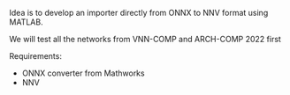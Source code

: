Idea is to develop an importer directly from ONNX to NNV format using MATLAB.

We will test all the networks from VNN-COMP and ARCH-COMP 2022 first

Requirements:
 - ONNX converter from Mathworks
 - NNV
